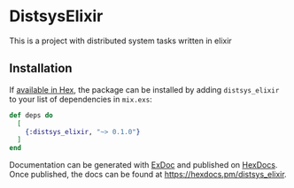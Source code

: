 # DistsysElixir

This is a project with distributed system tasks written in elixir

## Installation

If [available in Hex](https://hex.pm/docs/publish), the package can be installed
by adding `distsys_elixir` to your list of dependencies in `mix.exs`:

```elixir
def deps do
  [
    {:distsys_elixir, "~> 0.1.0"}
  ]
end
```

Documentation can be generated with [ExDoc](https://github.com/elixir-lang/ex_doc)
and published on [HexDocs](https://hexdocs.pm). Once published, the docs can
be found at <https://hexdocs.pm/distsys_elixir>.

